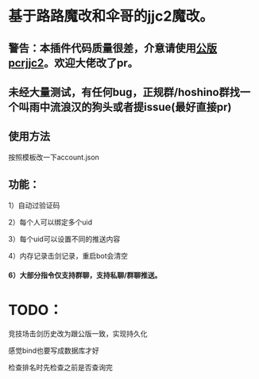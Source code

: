 # 基于路路魔改和伞哥的jjc2魔改。

## 警告：本插件代码质量很差，介意请使用[公版pcrjjc2](https://github.com/cc004/pcrjjc2)。欢迎大佬改了pr。

## 未经大量测试，有任何bug，正规群/hoshino群找一个叫雨中流浪汉的狗头或者提issue(最好直接pr)

## 使用方法

按照模板改一下account.json

## 功能：

 1）自动过验证码 

 2）每个人可以绑定多个uid

 3）每个uid可以设置不同的推送内容

 4）内存记录击剑记录，重启bot会清空

####  6）大部分指令仅支持群聊，支持私聊/群聊推送。

# TODO：

竞技场击剑历史改为跟公版一致，实现持久化

感觉bind也要写成数据库才好

检查排名时先检查之前是否查询完

